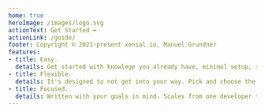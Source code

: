 ```yaml
---
home: true
heroImage: /images/logo.svg
actionText: Get Started ➡
actionLink: /guide/
footer: Copyright ©️ 2021-present xenial.io, Manuel Grundner
features:
- title: Easy.
  details: Get started with knowlege you already have, minimal setup, straight forward concepts and components.
- title: Flexible.
  details: It's designed to not get into your way. Pick and choose the features you need.
- title: Focused.
  details: Written with your goals in mind. Scales from one developer to large teams.
---
```

